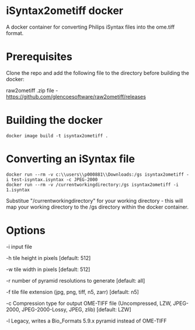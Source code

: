 iSyntax2ometiff docker
======================

A docker container for converting Philips iSyntax files into the ome.tiff format.

Prerequisites
=============

Clone the repo and add the following file to the directory before building the docker:

raw2ometiff .zip file - https://github.com/glencoesoftware/raw2ometiff/releases


Building the docker
===================
```
docker image build -t isyntax2ometiff .
```

Converting an iSyntax file
==========================
```
docker run --rm -v c:\\users\\p000881\\Downloads:/gs isyntax2ometiff -i test-isyntax.isyntax -c JPEG-2000
docker run --rm -v /currentworkingdirectory:/gs isyntax2ometiff -i 1.isyntax
```
Substitue "/currentworkingdirectory" for your working directory - this will map your working directory to the /gs directory within the docker container.

Options
=======

-i input file

-h tile height in pixels [default: 512]

-w tile width in pixels [default: 512]

-r number of pyramid resolutions to generate [default: all]

-f tile file extension (jpg, png, tiff, n5, zarr) [default: n5]

-c Compression type for output OME-TIFF file (Uncompressed, LZW, JPEG-2000, JPEG-2000-Lossy, JPEG, zlib) [default: LZW]

-l Legacy, writes a Bio_Formats 5.9.x pyramid instead of OME-TIFF

